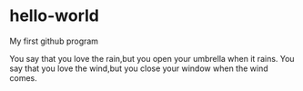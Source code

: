 # hello-world
My first github program

You say that you love the rain,but you open your umbrella when it rains.
You say that you love the wind,but you close your window when the wind comes.
